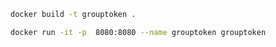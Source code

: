 ```bash
docker build -t grouptoken .
```

```bash
docker run -it -p  8080:8080 --name grouptoken grouptoken
```
